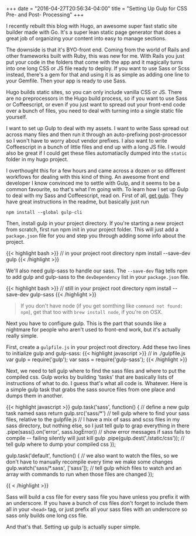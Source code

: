 +++
date = "2016-04-27T20:56:34-04:00"
title = "Setting Up Gulp for CSS Pre- and Post- Processing"
+++

I recently rebuilt this blog with Hugo, an awesome super fast static site builder made with Go. It's a super lean static page generator that does a great job of organizing your content into easy to manage sections.

The downside is that it's BYO-front end. Coming from the world of Rails and other frameworks built with Ruby, this was new for me. With Rails you just put your code in the folders that come with the app and it magically turns into one long CSS or JS file ready to deploy. If you want to use Sass or Scss instead, there's a gem for that and using it is as simple as adding one line to your Gemfile. Then your app is ready to use Sass.

Hugo builds static sites, so you can only include vanilla CSS or JS. There are no preprocessors in the Hugo build process, so if you want to use Sass or Coffeescript, or even if you just want to spread out your front-end code over a bunch of files, you need to deal with turning into a single static file yourself.

I want to set up Gulp to deal with my assets. I want to write Sass spread out across many files and then run it through an auto-prefixing post-processor so I won't have to worry about vendor prefixes. I also want to write Coffeescript in a bunch of little files and end up with a long JS file. I would also be great if I could get these files automatiaclly dumped into the `static` folder in my hugo project.

I overthought this for a few hours and came across a dozen or so different workflows for dealing with this kind of thing. An awesome front end developer I know convinced me to settle with Gulp, and it seems to be a common favourite, so that's what I'm going with. To learn how I set up Gulp to deal with my Sass and Coffeescript, read on. First of all, [get gulp](https://github.com/gulpjs/gulp/blob/master/docs/getting-started.md). They have great instructions in the readme, but basically just run

```
npm install --global gulp-cli
```

Then, install gulp in your project directory. If you're starting a new project from scratch, first run npm init in your project folder. This will just add a `package.json` file for you and step you through adding some info about the project.

{{< highlight bash >}}
// in your project root directory
npm install --save-dev gulp
{{< /highlight >}}

We'll also need gulp-sass to handle our sass. The `--save-dev` flag tells npm to add gulp and gulp-sass to the `devDependency` list in your `package.json` file.

{{< highlight bash >}}
// still in your project root directory
npm install --save-dev gulp-sass
{{< /highlight >}}

>If you don't have node (if you get somthing like `command not found: npm`), get that too with `brew install node`, if you're on OSX.

Next you have to configure gulp. This is the part that sounds like a nightmare for people who aren't used to front-end work, but it's actually really simple.

First, create a `gulpfile.js` in your project root directory. Add these two lines to initialize gulp and gulp-sass:
{{< highlight javascript >}}
// in ./gulpfile.js
var gulp = require('gulp');
var sass = require('gulp-sass');
{{< /highlight >}}

Next, we need to tell gulp where to find the sass files and where to put the compiled css. Gulp works by building 'tasks' that are basically lists of instructions of what to do. I guess that's what all code is. Whatever. Here is a simple gulp task that grabs the sass source files from one place and dumps them in another.

{{< highlight javascript >}}
gulp.task('sass', function() {               // define a new gulp task named sass
  return gulp.src('sass/*')           // tell gulp where to find your sass files, relative to the gulpfile.js
    // I have a mix of sass and scss files in my sass directory, but nothing else, so I just tell gulp to grap everything in there
    .pipe(sass().on('error', sass.logError)) // show error messages if sass fails to compile -- failing silently will just kill gulp
    .pipe(gulp.dest('./static/css'));        // tell gulp where to dump your compiled css
});

gulp.task('default', function() {         // we also want to watch the files, so we don't have to manually recompile every time we make some changes
  gulp.watch('sass/*.sass', ['sass']);    // tell gulp which files to watch and an array with commands to run when those files are changed
});

{{ < /highlight >}}

Sass will build a css file for every sass file you have unless you prefix it with an underscore. If you have a bunch of css files don't forget to include them all in your `<head>` tag, or just prefix all your sass files with an underscore so sass only builds one long css file.

And that's that. Setting up gulp is actually super simple.






